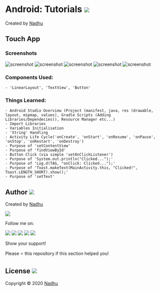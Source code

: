 # Android: Tutorials [<img src="https://github.com/iamnadhu/nadhu014-android/blob/master/screenshots/android-icon.png">](https://github.com/iamnadhu/nadhu014-android)
Created by [Nadhu](https://github.com/iamnadhu)

## Touch App
### Screenshots
![screenshot](https://github.com/iamnadhu/nadhu014-android/blob/master/sessions/Touch%20App/screenshots/01.png)
![screenshot](https://github.com/iamnadhu/nadhu014-android/blob/master/sessions/Touch%20App/screenshots/02.png)
![screenshot](https://github.com/iamnadhu/nadhu014-android/blob/master/sessions/Touch%20App/screenshots/03.png)
![screenshot](https://github.com/iamnadhu/nadhu014-android/blob/master/sessions/Touch%20App/screenshots/04.png)
![screenshot](https://github.com/iamnadhu/nadhu014-android/blob/master/sessions/Touch%20App/screenshots/05.png)
### Components Used:
```
- 'LinearLayout', 'TextView', 'Button'
```
### Things Learned:
```
- Android Studio Overview (Project (manifest, java, res (drawable, layout, mipmap, values), Gradle Scripts (Adding Libraries/Dependecies)), Resource Manager etc...)
- Import Libraries
- Variables Initialisation
- 'String' Handling
- Activity Life Cycle('onCreate', 'onStart', 'onResume', 'onPause', 'onStop', 'onRestart', 'onDestroy')
- Purpose of 'setContentView'
- Purpose of 'findViewById'
- Button Click (via simple 'setOnClickListener')
- Purpose of 'System.out.println("Clicked...");'
- Purpose of 'Log.d(TAG, "onClick: Clicked...");'
- Purpose of 'Toast.makeText(MainActivity.this, "Clicked!", Toast.LENGTH_SHORT).show();'
- Purpose of 'setText'
```


## Author [<img src="https://github.com/iamnadhu/nadhu014-android/blob/master/screenshots/auther-icon.png">](https://github.com/iamnadhu)
Created by [Nadhu](https://github.com/iamnadhu)

[<img src="https://github.com/iamnadhu/nadhu014-android/blob/master/screenshots/nadhu-pic.jpg">](https://github.com/iamnadhu)

Follow me on: 

[<img src="https://github.com/iamnadhu/nadhu014-android/blob/master/screenshots/instagram-icon.png">](https://www.instagram.com/iamnadhu/)
[<img src="https://github.com/iamnadhu/nadhu014-android/blob/master/screenshots/whatsapp-icon.png">](https://api.whatsapp.com/send?phone=917293451396&lang=en)
[<img src="https://github.com/iamnadhu/nadhu014-android/blob/master/screenshots/facebook-icon.png">](https://www.facebook.com/iamnadhu/)
[<img src="https://github.com/iamnadhu/nadhu014-android/blob/master/screenshots/linkedin-icon.png">](https://www.linkedin.com/in/iamnadhu/)
[<img src="https://github.com/iamnadhu/nadhu014-android/blob/master/screenshots/telegram-icon.png">](https://t.me/iamnadhu)

Show your support!

Please ⭐️   this repository if this section helped you!


## License [<img src="https://github.com/iamnadhu/nadhu014-android/blob/master/screenshots/license-icon.png">](https://github.com/iamnadhu/nadhu014-android)
Copyright © 2020 [Nadhu](https://github.com/iamnadhu)
